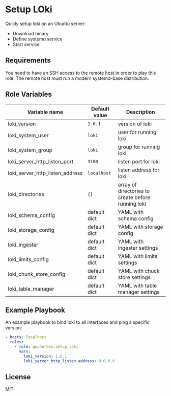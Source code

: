 # Setup LOki

Quicly setup loki on an Ubuntu server:

- Download binary
- Define systemd service
- Start service

## Requirements

You need to have an SSH access to the remote host in order to play this role. The remote host must run a modern systemd-base distribution.

## Role Variables

| Variable name                   | Default value | Description                                        |
| ------------------------------- | ------------- | -------------------------------------------------- |
| loki_version                    | `1.6.1`       | version of loki                                    |
| loki_system_user                | `loki`        | user for running loki                              |
| loki_system_group               | `loki`        | group for running loki                             |
| loki_server_http_listen_port    | `3100`        | listen port for loki                               |
| loki_server_http_listen_address | `localhost`   | listen address for loki                            |
| loki_directories                | `{}`          | array of directories to create before running loki |
| loki_schema_config              | default dict  | YAML with schema config                            |
| loki_storage_config             | default dict  | YAML with storage config                           |
| loki_ingester                   | default dict  | YAML with ingester settings                        |
| loki_limits_config              | default dict  | YAML with limits settings                          |
| loki_chunk_store_config         | default dict  | YAML with chuck store settings                     |
| loki_table_manager              | default dict  | YAML with table manager settings                   |

## Example Playbook

An example playbook to bind loki to all interfaces and ping a specific version:

```yaml
- hosts: localhost
  roles:
    - role: gucharbon.setup_loki
      vars:
        loki_version: 1.6.1
        loki_server_http_listen_address: 0.0.0.0
```

## License

MIT
